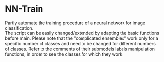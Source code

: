 # NN-Train
Partly automate the training procedure of a neural network for image classification.  
The script can be easily changed/extended by adapting the basic functions before main.
Please note that the "complicated ensembles" work only for a specific number of classes 
and need to be changed for different numbers of classes. 
Refer to the comments of their submodels labels manipulation functions, 
in order to see the classes for which they work.